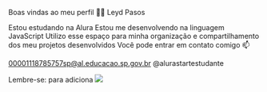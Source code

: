 Boas vindas ao meu perfil 💙💙
Leyd Pasos

Estou estudando na Alura
Estou me desenvolvendo na linguagem JavaScript
Utilizo esse espaço para minha organização e compartilhamento dos meu projetos desenvolvidos
Você pode entrar em contato comigo 📫

00001118785757sp@al.educacao.sp.gov.br
@alurastartestudante

Lembre-se: para adiciona
![](link)

